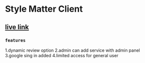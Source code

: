 # Style Matter Client

## [live link]()

### `features`

1.dynamic review option
2.admin can add service with admin panel  
3.google sing in added
4.limited access for general user

